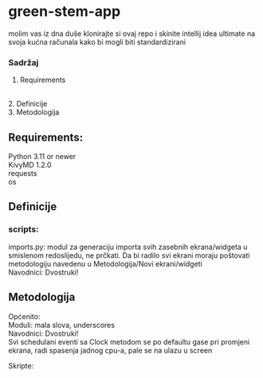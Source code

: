 # green-stem-app

molim vas iz dna duše klonirajte si ovaj repo
i skinite intellij idea ultimate na svoja 
kućna računala kako bi mogli biti standardizirani

### Sadržaj
1. Requirements
<br>
2. Definicije
<br>
3. Metodologija
<br>




## Requirements:
Python 3.11 or newer
<br>
KivyMD 1.2.0
<br>
requests
<br>
os

## Definicije
### scripts:
<p>
imports.py: 
modul za generaciju importa svih zasebnih ekrana/widgeta
u smislenom redoslijedu, ne prčkati. Da bi radilo
svi ekrani moraju poštovati metodologiju navedenu
u Metodologija/Novi ekrani/widgeti
<br>
Navodnici: Dvostruki!
<br>
</p>

## Metodologija
<p>
Općenito:
<br>
Moduli: mala slova, underscores 
<br>
Navodnici: Dvostruki!
<br>
Svi schedulani eventi sa Clock metodom
se po defaultu gase pri promjeni ekrana,
radi spasenja jadnog cpu-a, pale se 
na ulazu u screen 
</p>

<p>
Skripte:
<br>

</p>
